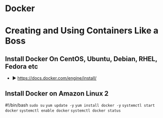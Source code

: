 # Docker 
# Creating and Using Containers Like a Boss
## Install Docker On CentOS, Ubuntu, Debian, RHEL, Fedora etc
- ► https://docs.docker.com/engine/install/

## Install Docker on Amazon Linux 2

#!/bin/bash
`sudo su`
`yum update -y`
`yum install docker -y`
`systemctl start docker`
`systemctl enable docker`
`systemctl docker status`
